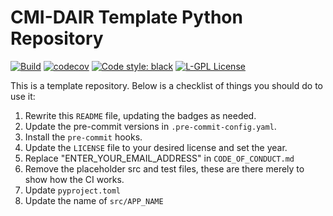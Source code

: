 # CMI-DAIR Template Python Repository

[![Build](https://github.com/cmi-dair/template_python_repository/actions/workflows/test.yaml/badge.svg?branch=main)](https://github.com/cmi-dair/template_python_repository/actions/workflows/test.yaml?query=branch%3Amain)
[![codecov](https://codecov.io/gh/cmi-dair/template_python_repository/branch/main/graph/badge.svg?token=22HWWFWPW5)](https://codecov.io/gh/cmi-dair/template_python_repository)
[![Code style: black](https://img.shields.io/badge/code%20style-black-000000.svg)](https://github.com/psf/black)
[![L-GPL License](https://img.shields.io/badge/license-L--GPL-blue.svg)](LICENSE)

This is a template repository. Below is a checklist of things you should do to use it:

1. Rewrite this `README` file, updating the badges as needed.
2. Update the pre-commit versions in `.pre-commit-config.yaml`.
3. Install the `pre-commit` hooks.
4. Update the `LICENSE` file to your desired license and set the year.
5. Replace "ENTER_YOUR_EMAIL_ADDRESS" in `CODE_OF_CONDUCT.md`
6. Remove the placeholder src and test files, these are there merely to show how the CI works.
7. Update `pyproject.toml`
8. Update the name of `src/APP_NAME`
